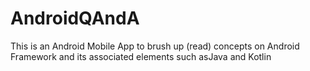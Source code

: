 # AndroidQAndA
This is an Android Mobile App to brush up (read) concepts on Android Framework and its associated  elements such asJava and Kotlin 
